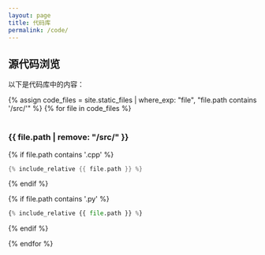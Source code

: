 ```yaml
---
layout: page
title: 代码库
permalink: /code/
---
```


## 源代码浏览

以下是代码库中的内容：

{% assign code_files = site.static_files | where_exp: "file", "file.path contains '/src/'" %}
{% for file in code_files %}
### {{ file.path | remove: "/src/" }}

{% if file.path contains '.cpp' %}
```cpp
{% include_relative {{ file.path }} %}
```
{% endif %}

{% if file.path contains '.py' %}
```python
{% include_relative {{ file.path }} %}
```
{% endif %}

{% endfor %}

<style>
.highlight {
    margin: 20px 0;
    padding: 20px;
    border-radius: 5px;
    background-color: #f6f8fa;
    overflow-x: auto;
}

.highlight pre {
    margin: 0;
    font-family: 'Consolas', 'Monaco', 'Courier New', monospace;
    font-size: 14px;
    line-height: 1.5;
}

h3 {
    margin-top: 40px;
    padding-top: 20px;
    border-top: 1px solid #eaecef;
}

h3:first-of-type {
    border-top: none;
    padding-top: 0;
}
</style>
